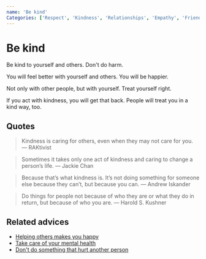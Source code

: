 ```yaml
---
name: 'Be kind'
Categories: ['Respect', 'Kindness', 'Relationships', 'Empathy', 'Friendship', 'Community', 'Happiness', 'Communication', 'Integrity', 'Trust']
---
```

# Be kind

Be kind to yourself and others. Don't do harm.

You will feel better with yourself and others. You will be happier.

Not only with other people, but with yourself. Treat yourself right.

If you act with kindness, you will get that back. People will treat you in a kind way, too.

## Quotes

> Kindness is caring for others, even when they may not care for you. ― RAKtivist

> Sometimes it takes only one act of kindness and caring to change a person’s life. ― Jackie Chan

> Because that’s what kindness is. It’s not doing something for someone else because they can’t, but because you can. ― Andrew Iskander

> Do things for people not because of who they are or what they do in return, but because of who you are. ― Harold S. Kushner

## Related advices

- [Helping others makes you happy](../Helping%20makes%20you%20happy/index.md)
- [Take care of your mental health](../Take%20care%20of%20your%20mental%20health/index.md)
- [Don't do something that hurt another person](../Do%20no%20harm/index.md)